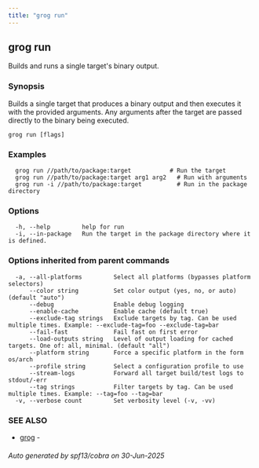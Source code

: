 ```yaml
---
title: "grog run"
---
```

## grog run

Builds and runs a single target's binary output.

### Synopsis

Builds a single target that produces a binary output and then executes it with the provided arguments.
Any arguments after the target are passed directly to the binary being executed.

```
grog run [flags]
```

### Examples

```
  grog run //path/to/package:target           # Run the target
  grog run //path/to/package:target arg1 arg2   # Run with arguments
  grog run -i //path/to/package:target          # Run in the package directory
```

### Options

```
  -h, --help         help for run
  -i, --in-package   Run the target in the package directory where it is defined.
```

### Options inherited from parent commands

```
  -a, --all-platforms         Select all platforms (bypasses platform selectors)
      --color string          Set color output (yes, no, or auto) (default "auto")
      --debug                 Enable debug logging
      --enable-cache          Enable cache (default true)
      --exclude-tag strings   Exclude targets by tag. Can be used multiple times. Example: --exclude-tag=foo --exclude-tag=bar
      --fail-fast             Fail fast on first error
      --load-outputs string   Level of output loading for cached targets. One of: all, minimal. (default "all")
      --platform string       Force a specific platform in the form os/arch
      --profile string        Select a configuration profile to use
      --stream-logs           Forward all target build/test logs to stdout/-err
      --tag strings           Filter targets by tag. Can be used multiple times. Example: --tag=foo --tag=bar
  -v, --verbose count         Set verbosity level (-v, -vv)
```

### SEE ALSO

* [grog](/reference/cli/grog/)	 - 

###### Auto generated by spf13/cobra on 30-Jun-2025
